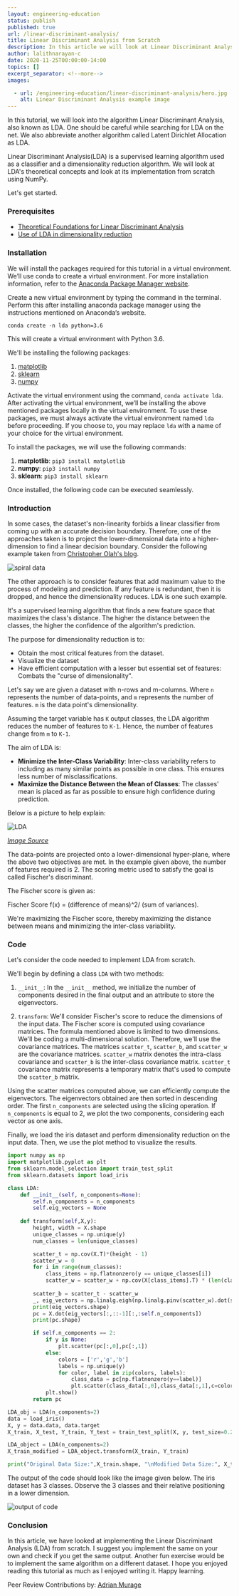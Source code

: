 ```yaml
---
layout: engineering-education
status: publish
published: true
url: /linear-discriminant-analysis/
title: Linear Discriminant Analysis from Scratch
description: In this article we will look at Linear Discriminant Analysis (LDA) theoretical concepts and look at its implementation from scratch using NumPy.
author: lalithnarayan-c
date: 2020-11-25T00:00:00-14:00
topics: []
excerpt_separator: <!--more-->
images:

  - url: /engineering-education/linear-discriminant-analysis/hero.jpg
    alt: Linear Discriminant Analysis example image
---
```

In this tutorial, we will look into the algorithm Linear Discriminant Analysis, also known as LDA. One should be careful while searching for LDA on the net. We also abbreviate another algorithm called Latent Dirichlet Allocation as LDA. 
<!--more-->
Linear Discriminant Analysis(LDA) is a supervised learning algorithm used as a classifier and a dimensionality reduction algorithm. We will look at LDA's theoretical concepts and look at its implementation from scratch using NumPy. 

Let's get started.

### Prerequisites
- [Theoretical Foundations for Linear Discriminant Analysis](https://www.isip.piconepress.com/publications/reports/1998/isip/lda/lda_theory.pdf)
- [Use of LDA in dimensionality reduction](https://machinelearningmastery.com/linear-discriminant-analysis-for-dimensionality-reduction-in-python/)

### Installation
We will install the packages required for this tutorial in a virtual environment. We’ll use conda to create a virtual environment. For more installation information, refer to the [Anaconda Package Manager website](https://www.anaconda.com/products/individual).

Create a new virtual environment by typing the command in the terminal. Perform this after installing anaconda package manager using the instructions mentioned on Anaconda’s website.

`conda create -n lda python=3.6`

This will create a virtual environment with Python 3.6.

We'll be installing the following packages:

1. [matplotlib](https://matplotlib.org/)
2. [sklearn](https://scikit-learn.org/)
3. [numpy](https://numpy.org/)

Activate the virtual environment using the command, `conda activate lda`. After activating the virtual environment, we’ll be installing the above mentioned packages locally in the virtual environment. To use these packages, we must always activate the virtual environment named `lda` before proceeding. If you choose to, you may replace `lda` with a name of your choice for the virtual environment.

To install the packages, we will use the following commands:

1. **matplotlib**: `pip3 install matplotlib`
2. **numpy**: `pip3 install numpy`
3. **sklearn**: `pip3 install sklearn`

Once installed, the following code can be executed seamlessly. 

### Introduction
In some cases, the dataset's non-linearity forbids a linear classifier from coming up with an accurate decision boundary. Therefore, one of the approaches taken is to project the lower-dimensional data into a higher-dimension to find a linear decision boundary. Consider the following example taken from [Christopher Olah's blog](https://colah.github.io/posts/2014-03-NN-Manifolds-Topology/).

![spiral data](/engineering-education/linear-discriminant-analysis/spiral_data.gif)

The other approach is to consider features that add maximum value to the process of modeling and prediction. If any feature is redundant, then it is dropped, and hence the dimensionality reduces. LDA is one such example. 

It's a supervised learning algorithm that finds a new feature space that maximizes the class's distance. The higher the distance between the classes, the higher the confidence of the algorithm's prediction. 

The purpose for dimensionality reduction is to:
- Obtain the most critical features from the dataset. 
- Visualize the dataset
- Have efficient computation with a lesser but essential set of features: Combats the "curse of dimensionality".

Let's say we are given a dataset with n-rows and m-columns.  Where `n` represents the number of data-points, and `m` represents the number of features. `m` is the data point's dimensionality. 

Assuming the target variable has `K` output classes, the LDA algorithm reduces the number of features to `K-1`. Hence, the number of features change from `m` to `K-1`.  

The aim of LDA is:
- **Minimize the Inter-Class Variability**: Inter-class variability refers to including as many similar points as possible in one class. This ensures less number of misclassifications. 
- **Maximize the Distance Between the Mean of Classes**: The classes' mean is placed as far as possible to ensure high confidence during prediction.

Below is a picture to help explain:

![LDA](/engineering-education/linear-discriminant-analysis/lda.png)

[*Image Source*](https://www.bogotobogo.com/python/scikit-learn/scikit_machine_learning_Data_Compresssion_via_Dimensionality_Reduction_2_Linear_Discriminant_Analysis.php)

The data-points are projected onto a lower-dimensional hyper-plane, where the above two objectives are met. In the example given above, the number of features required is 2. The scoring metric used to satisfy the goal is called Fischer's discriminant. 

The Fischer score is given as:

Fischer Score f(x) = (difference of means)^2/ (sum of variances). 

We're maximizing the Fischer score, thereby maximizing the distance between means and minimizing the inter-class variability. 

### Code 
Let's consider the code needed to implement LDA from scratch. 

We'll begin by defining a class `LDA` with two methods:

1. `__init__`: In the `__init__` method, we initialize the number of components desired in the final output and an attribute to store the eigenvectors.

2. `transform`:  We'll consider Fischer's score to reduce the dimensions of the input data. The Fischer score is computed using covariance matrices. The formula mentioned above is limited to two dimensions. We'll be coding a multi-dimensional solution. Therefore, we'll use the covariance matrices. The matrices `scatter_t`, `scatter_b`, and `scatter_w` are the covariance matrices. `scatter_w` matrix denotes the intra-class covariance and `scatter_b` is the inter-class covariance matrix. `scatter_t` covariance matrix represents a temporary matrix that's used to compute the `scatter_b` matrix. 

Using the scatter matrices computed above, we can efficiently compute the eigenvectors. The eigenvectors obtained are then sorted in descending order. The first `n_components` are selected using the slicing operation. If `n_components` is equal to 2, we plot the two components, considering each vector as one axis.

Finally, we load the iris dataset and perform dimensionality reduction on the input data. Then, we use the plot method to visualize the results. 

```py
import numpy as np
import matplotlib.pyplot as plt
from sklearn.model_selection import train_test_split
from sklearn.datasets import load_iris

class LDA:
    def __init__(self, n_components=None):
        self.n_components = n_components
        self.eig_vectors = None
    
    def transform(self,X,y):
        height, width = X.shape
        unique_classes = np.unique(y)
        num_classes = len(unique_classes)

        scatter_t = np.cov(X.T)*(height - 1)
        scatter_w = 0
        for i in range(num_classes):
            class_items = np.flatnonzero(y == unique_classes[i])
            scatter_w = scatter_w + np.cov(X[class_items].T) * (len(class_items)-1)
        
        scatter_b = scatter_t - scatter_w
        _, eig_vectors = np.linalg.eigh(np.linalg.pinv(scatter_w).dot(scatter_b))
        print(eig_vectors.shape)
        pc = X.dot(eig_vectors[:,::-1][:,:self.n_components])
        print(pc.shape)

        if self.n_components == 2:
            if y is None:
                plt.scatter(pc[:,0],pc[:,1])
            else:
                colors = ['r','g','b']
                labels = np.unique(y)
                for color, label in zip(colors, labels):
                    class_data = pc[np.flatnonzero(y==label)]
                    plt.scatter(class_data[:,0],class_data[:,1],c=color)
            plt.show()
        return pc

LDA_obj = LDA(n_components=2)
data = load_iris()
X, y = data.data, data.target
X_train, X_test, Y_train, Y_test = train_test_split(X, y, test_size=0.2)

LDA_object = LDA(n_components=2)
X_train_modified = LDA_object.transform(X_train, Y_train)

print("Original Data Size:",X_train.shape, "\nModified Data Size:", X_train_modified.shape)
```
The output of the code should look like the image given below. The iris dataset has 3 classes. Observe the 3 classes and their relative positioning in a lower dimension.

![output of code](/engineering-education/linear-discriminant-analysis/output.jpg)

### Conclusion
In this article, we have looked at implementing the Linear Discriminant Analysis (LDA) from scratch. I suggest you implement the same on your own and check if you get the same output. Another fun exercise would be to implement the same algorithm on a different dataset. I hope you enjoyed reading this tutorial as much as I enjoyed writing it. Happy learning.

Peer Review Contributions by: [Adrian Murage](/engineering-education/authors/adrian-murage/)
